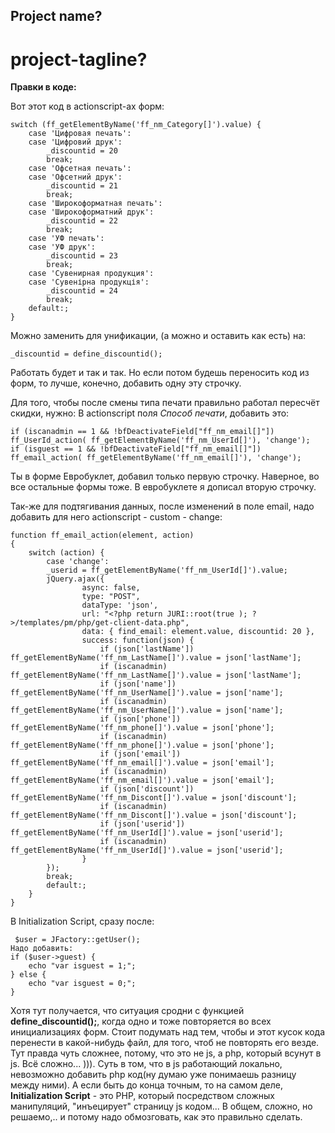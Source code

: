 ## Project name?
# project-tagline?

**Правки в коде:** 

Вот этот код в actionscript-ах форм:

    switch (ff_getElementByName('ff_nm_Category[]').value) {
        case 'Цифровая печать':
        case 'Цифровий друк':
            _discountid = 20
            break;
        case 'Офсетная печать':
        case 'Офсетний друк':
            _discountid = 21
            break;
        case 'Широкоформатная печать':
        case 'Широкоформатний друк':
            _discountid = 22
            break;
        case 'УФ печать':
        case 'УФ друк':
            _discountid = 23
            break;
        case 'Сувенирная продукция':
        case 'Сувенірна продукція':
            _discountid = 24
            break;
        default:;
    }

Можно заменить для унификации, (а можно и оставить как есть) на:

    _discountid = define_discountid();

Работать будет и так и так. Но если потом будешь переносить код из форм, то лучше, конечно, добавить одну эту строчку.

Для того, чтобы после смены типа печати правильно работал пересчёт скидки, нужно:
В actionscript поля *Способ печати*, добавить это:

    if (iscanadmin == 1 && !bfDeactivateField["ff_nm_email[]"]) ff_UserId_action( ff_getElementByName('ff_nm_UserId[]'), 'change');
    if (isguest == 1 && !bfDeactivateField["ff_nm_email[]"]) ff_email_action( ff_getElementByName('ff_nm_email[]'), 'change');

Ты в форме Евробуклет, добавил только первую строчку. Наверное, во все остальные формы тоже. В евробуклете я дописал вторую строчку.

Так-же для подтягивания данных, после изменений в поле email, надо добавить для него actionscript - custom - change:

    function ff_email_action(element, action)
    {
        switch (action) {
            case 'change':
            _userid = ff_getElementByName('ff_nm_UserId[]').value;
            jQuery.ajax({
                    async: false,
                    type: "POST",
                    dataType: 'json',
                    url: "<?php return JURI::root(true ); ?>/templates/pm/php/get-client-data.php",
                    data: { find_email: element.value, discountid: 20 },    
                    success: function(json) {
                        if (json['lastName']) ff_getElementByName('ff_nm_LastName[]').value = json['lastName'];
                        if (iscanadmin) ff_getElementByName('ff_nm_LastName[]').value = json['lastName'];
                        if (json['name']) ff_getElementByName('ff_nm_UserName[]').value = json['name'];
                        if (iscanadmin) ff_getElementByName('ff_nm_UserName[]').value = json['name'];
                        if (json['phone']) ff_getElementByName('ff_nm_phone[]').value = json['phone'];
                        if (iscanadmin) ff_getElementByName('ff_nm_phone[]').value = json['phone'];
                        if (json['email']) ff_getElementByName('ff_nm_email[]').value = json['email'];
                        if (iscanadmin) ff_getElementByName('ff_nm_email[]').value = json['email'];
                        if (json['discount']) ff_getElementByName('ff_nm_Discont[]').value = json['discount'];
                        if (iscanadmin) ff_getElementByName('ff_nm_Discont[]').value = json['discount'];
                        if (json['userid']) ff_getElementByName('ff_nm_UserId[]').value = json['userid'];
                        if (iscanadmin) ff_getElementByName('ff_nm_UserId[]').value = json['userid'];
                    }
            });
            break;
            default:;
        }
    }

В Initialization Script, сразу после: 

     $user = JFactory::getUser();
    Надо добавить:
    if ($user->guest) {
        echo "var isguest = 1;";
    } else {
        echo "var isguest = 0;";
    }

Хотя тут получается, что ситуация сродни с функцией **define_discountid();**, когда одно и тоже повторяется во всех инициализациях форм. Стоит подумать над тем, чтобы и этот кусок кода перенести в какой-нибудь файл, для того, чтоб не повторять его везде. Тут правда чуть сложнее, потому, что это не js, а php, который всунут в js. Всё сложно... ))). Суть в том, что в js работающий локально, невозможно добавить php код(ну думаю уже понимаешь разницу между ними). А если быть до конца точным, то на самом деле, **Initialization Script** - это PHP, который посредством сложных манипуляций, "инъецирует" страницу js кодом... В общем, сложно, но решаемо,.. и потому надо обмозговать, как это правильно сделать.